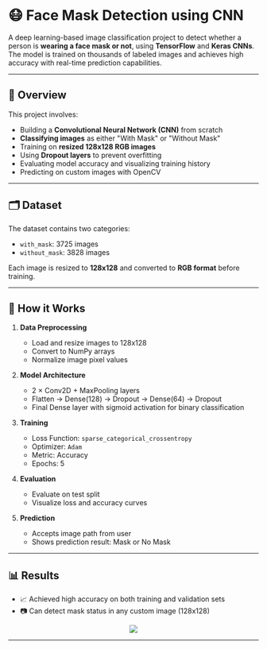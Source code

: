 # 😷 Face Mask Detection using CNN

A deep learning-based image classification project to detect whether a person is **wearing a face mask or not**, using **TensorFlow** and **Keras CNNs**. The model is trained on thousands of labeled images and achieves high accuracy with real-time prediction capabilities.

---

## 📌 Overview

This project involves:
- Building a **Convolutional Neural Network (CNN)** from scratch
- **Classifying images** as either "With Mask" or "Without Mask"
- Training on **resized 128x128 RGB images**
- Using **Dropout layers** to prevent overfitting
- Evaluating model accuracy and visualizing training history
- Predicting on custom images with OpenCV

---


## 🗂️ Dataset

The dataset contains two categories:
- `with_mask`: 3725 images
- `without_mask`: 3828 images

Each image is resized to **128x128** and converted to **RGB format** before training.

---

## 🔧 How it Works

1. **Data Preprocessing**
   - Load and resize images to 128x128
   - Convert to NumPy arrays
   - Normalize image pixel values

2. **Model Architecture**
   - 2 × Conv2D + MaxPooling layers
   - Flatten → Dense(128) → Dropout → Dense(64) → Dropout
   - Final Dense layer with sigmoid activation for binary classification

3. **Training**
   - Loss Function: `sparse_categorical_crossentropy`
   - Optimizer: `Adam`
   - Metric: Accuracy
   - Epochs: 5

4. **Evaluation**
   - Evaluate on test split
   - Visualize loss and accuracy curves

5. **Prediction**
   - Accepts image path from user
   - Shows prediction result: Mask or No Mask

---

## 📊 Results

- 📈 Achieved high accuracy on both training and validation sets
- 📷 Can detect mask status in any custom image (128x128)

<p align="center">
  <img src="https://img.shields.io/badge/Accuracy-High-success?style=for-the-badge&logo=google" />
</p>

---

